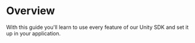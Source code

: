 # Overview

With this guide you'll learn to use every feature of our Unity SDK and set it up in your application.

